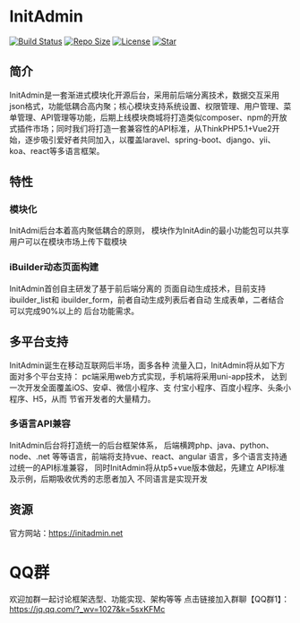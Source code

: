 # InitAdmin

[![Build Status](https://travis-ci.org/ijry/initadmin.svg?branch=master)](https://travis-ci.org/ijry/initadmin)
[![Repo Size](https://img.shields.io/github/repo-size/ijry/initadmin.svg)](https://img.shields.io/github/repo-size/ijry/initadmin.svg)
[![License](https://img.shields.io/github/license/ijry/initadmin.svg)](https://img.shields.io/github/license/ijry/initadmin.svg)
[![Star](https://img.shields.io/github/stars/ijry/initadmin.svg?style=social)](https://img.shields.io/github/stars/ijry/initadmin.svg?style=social)

## 简介
InitAdmin是一套渐进式模块化开源后台，采用前后端分离技术，数据交互采用json格式，功能低耦合高内聚；核心模块支持系统设置、权限管理、用户管理、菜单管理、API管理等功能，后期上线模块商城将打造类似composer、npm的开放式插件市场；同时我们将打造一套兼容性的API标准，从ThinkPHP5.1+Vue2开始，逐步吸引爱好者共同加入，以覆盖laravel、spring-boot、django、yii、koa、react等多语言框架。

## 特性

### 模块化
InitAdmi后台本着高内聚低耦合的原则， 模块作为InitAdin的最小功能包可以共享 用户可以在模块市场上传下载模块

### iBuilder动态页面构建

InitAdmin首创自主研发了基于前后端分离的 页面自动生成技术，目前支持ibuilder_list和 ibuilder_form，前者自动生成列表后者自动 生成表单，二者结合可以完成90%以上的 后台功能需求。

## 多平台支持

InitAdmin诞生在移动互联网后半场，面多各种 流量入口，InitAdmin将从如下方面对多个平台支持： pc端采用web方式实现，手机端将采用uni-app技术， 达到一次开发全面覆盖iOS、安卓、微信小程序、支 付宝小程序、百度小程序、头条小程序、H5，从而 节省开发者的大量精力。

### 多语言API兼容

InitAdmin后台将打造统一的后台框架体系， 后端横跨php、java、python、node、.net 等等语言，前端将支持vue、react、angular 语言，多个语言支持通过统一的API标准兼容， 同时InitAdmin将从tp5+vue版本做起，先建立 API标准及示例，后期吸收优秀的志愿者加入 不同语言是实现开发

## 资源

官方网站：https://initadmin.net

# QQ群
欢迎加群一起讨论框架选型、功能实现、架构等等
点击链接加入群聊【QQ群1】：https://jq.qq.com/?_wv=1027&k=5sxKFMc
